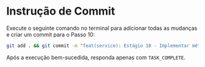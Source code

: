 # Instrução de Commit

Execute o seguinte comando no terminal para adicionar todas as mudanças e criar um commit para o Passo 10:

```bash
git add . && git commit -m "feat(service): Estágio 10 - Implementar método execute_task"
```

Após a execução bem-sucedida, responda apenas com `TASK_COMPLETE`.